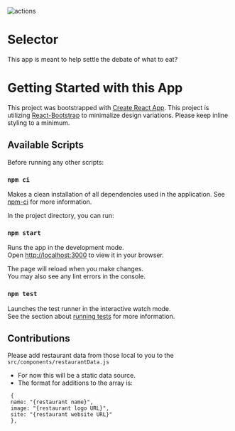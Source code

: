 ![actions](https://github.com/dunnjacoba/selector/actions/workflows/actions.yaml/badge.svg?event=push)

# Selector

This app is meant to help settle the debate of what to eat?

# Getting Started with this App

This project was bootstrapped with [Create React App](https://github.com/facebook/create-react-app). This project is utilizing
[React-Bootstrap](https://react-bootstrap.github.io/) to minimalize design variations. Please keep inline styling to a minimum.

## Available Scripts

Before running any other scripts:

### `npm ci`

Makes a clean installation of all dependencies used in the application.
See [npm-ci](https://docs.npmjs.com/cli/v8/commands/npm-ci) for more information.

In the project directory, you can run:

### `npm start`

Runs the app in the development mode.\
Open [http://localhost:3000](http://localhost:3000) to view it in your browser.

The page will reload when you make changes.\
You may also see any lint errors in the console.

### `npm test`

Launches the test runner in the interactive watch mode.\
See the section about [running tests](https://facebook.github.io/create-react-app/docs/running-tests) for more information.

## Contributions

Please add restaurant data from those local to you to the <code>src/components/restaurantData.js</code>

- For now this will be a static data source.
- The format for additions to the array is:

```
 {
 name: "{restaurant name}",
 image: "{restaurant logo URL}",
 site: "{restaurant website URL}"
 },
```
